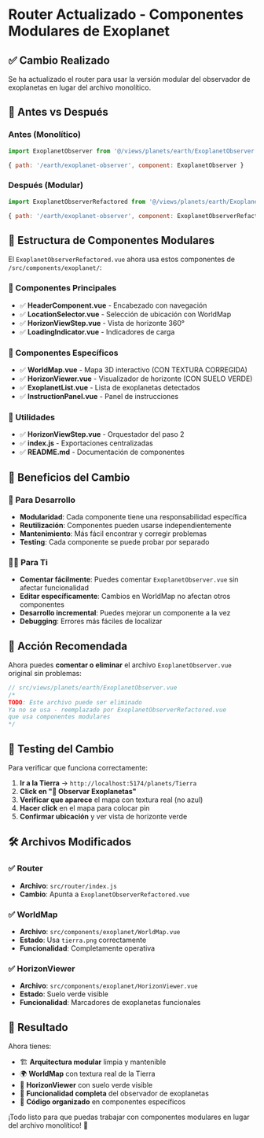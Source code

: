 # Router Actualizado - Componentes Modulares de Exoplanet

## ✅ **Cambio Realizado**

Se ha actualizado el router para usar la versión modular del observador de exoplanetas en lugar del archivo monolítico.

## 🔄 **Antes vs Después**

### **Antes (Monolítico)**
```javascript
import ExoplanetObserver from '@/views/planets/earth/ExoplanetObserver.vue';

{ path: '/earth/exoplanet-observer', component: ExoplanetObserver }
```

### **Después (Modular)**
```javascript
import ExoplanetObserverRefactored from '@/views/planets/earth/ExoplanetObserverRefactored.vue';

{ path: '/earth/exoplanet-observer', component: ExoplanetObserverRefactored }
```

## 📁 **Estructura de Componentes Modulares**

El `ExoplanetObserverRefactored.vue` ahora usa estos componentes de `/src/components/exoplanet/`:

### **🧩 Componentes Principales**
- ✅ **HeaderComponent.vue** - Encabezado con navegación
- ✅ **LocationSelector.vue** - Selección de ubicación con WorldMap
- ✅ **HorizonViewStep.vue** - Vista de horizonte 360°
- ✅ **LoadingIndicator.vue** - Indicadores de carga

### **🎯 Componentes Específicos**
- ✅ **WorldMap.vue** - Mapa 3D interactivo (CON TEXTURA CORREGIDA)
- ✅ **HorizonViewer.vue** - Visualizador de horizonte (CON SUELO VERDE)
- ✅ **ExoplanetList.vue** - Lista de exoplanetas detectados
- ✅ **InstructionPanel.vue** - Panel de instrucciones

### **🔧 Utilidades**
- ✅ **HorizonViewStep.vue** - Orquestador del paso 2
- ✅ **index.js** - Exportaciones centralizadas
- ✅ **README.md** - Documentación de componentes

## 🎯 **Beneficios del Cambio**

### **🔧 Para Desarrollo**
- **Modularidad**: Cada componente tiene una responsabilidad específica
- **Reutilización**: Componentes pueden usarse independientemente
- **Mantenimiento**: Más fácil encontrar y corregir problemas
- **Testing**: Cada componente se puede probar por separado

### **👨‍💻 Para Ti**
- **Comentar fácilmente**: Puedes comentar `ExoplanetObserver.vue` sin afectar funcionalidad
- **Editar específicamente**: Cambios en WorldMap no afectan otros componentes
- **Desarrollo incremental**: Puedes mejorar un componente a la vez
- **Debugging**: Errores más fáciles de localizar

## 📝 **Acción Recomendada**

Ahora puedes **comentar o eliminar** el archivo `ExoplanetObserver.vue` original sin problemas:

```javascript
// src/views/planets/earth/ExoplanetObserver.vue
/* 
TODO: Este archivo puede ser eliminado
Ya no se usa - reemplazado por ExoplanetObserverRefactored.vue
que usa componentes modulares
*/
```

## 🧪 **Testing del Cambio**

Para verificar que funciona correctamente:

1. **Ir a la Tierra** → `http://localhost:5174/planets/Tierra`
2. **Click en "🌌 Observar Exoplanetas"**
3. **Verificar que aparece** el mapa con textura real (no azul)
4. **Hacer click** en el mapa para colocar pin
5. **Confirmar ubicación** y ver vista de horizonte verde

## 🛠️ **Archivos Modificados**

### ✅ **Router**
- **Archivo**: `src/router/index.js`
- **Cambio**: Apunta a `ExoplanetObserverRefactored.vue`

### ✅ **WorldMap** 
- **Archivo**: `src/components/exoplanet/WorldMap.vue`
- **Estado**: Usa `tierra.png` correctamente
- **Funcionalidad**: Completamente operativa

### ✅ **HorizonViewer**
- **Archivo**: `src/components/exoplanet/HorizonViewer.vue` 
- **Estado**: Suelo verde visible
- **Funcionalidad**: Marcadores de exoplanetas funcionales

## 🎉 **Resultado**

Ahora tienes:
- 🏗️ **Arquitectura modular** limpia y mantenible
- 🌍 **WorldMap** con textura real de la Tierra
- 🌅 **HorizonViewer** con suelo verde visible
- 🔄 **Funcionalidad completa** del observador de exoplanetas
- 📝 **Código organizado** en componentes específicos

¡Todo listo para que puedas trabajar con componentes modulares en lugar del archivo monolítico! 🚀